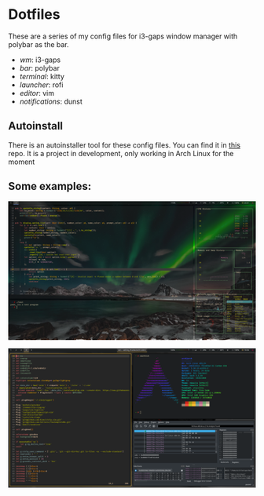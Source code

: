 # Dotfiles
These are a series of my config files for i3-gaps window manager with polybar as the bar.

  * *wm*: i3-gaps
  * *bar*: polybar
  * *terminal*: kitty
  * *launcher*: rofi
  * *editor*: vim
  * *notifications*: dunst

## Autoinstall

There is an autoinstaller tool for these config files.
You can find it in [this](https://github.com/lae-laps/archmaker) repo. It is a project in development, only working in Arch Linux for the moment

## Some examples:

![error displaying image -> images/desktop_transparent.png](images/desktop_transparent.png?raw=true "Title")

![error displaying image -> images/desktop_grey.png](images/desktop_grey.png?raw=true "Title")
